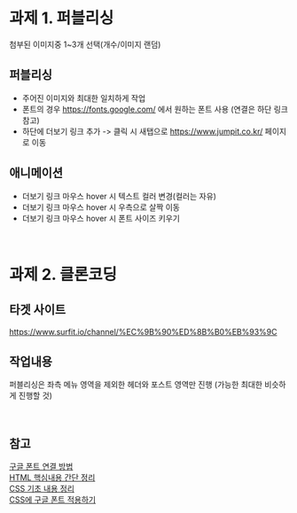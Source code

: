 # 과제 1. 퍼블리싱

첨부된 이미지중 1~3개 선택(개수/이미지 랜덤)

## 퍼블리싱
   - 주어진 이미지와 최대한 일치하게 작업
   - 폰트의 경우 https://fonts.google.com/ 에서 원하는 폰트 사용 (연결은 하단 링크 참고)
   - 하단에 더보기 링크 추가 -> 클릭 시 새탭으로 https://www.jumpit.co.kr/ 페이지로 이동
## 애니메이션
   - 더보기 링크 마우스 hover 시 텍스트 컬러 변경(컬러는 자유)
   - 더보기 링크 마우스 hover 시 우측으로 살짝 이동
   - 더보기 링크 마우스 hover 시 폰트 사이즈 키우기


<br/>

# 과제 2. 클론코딩
## 타겟 사이트 
https://www.surfit.io/channel/%EC%9B%90%ED%8B%B0%EB%93%9C    

## 작업내용
퍼블리싱은 좌측 메뉴 영역을 제외한 헤더와 포스트 영역만 진행 (가능한 최대한 비슷하게 진행할 것)

<br/>

## 참고
[구글 폰트 연결 방법](https://imweb.me/faq?mode=view&category=29&category2=38&idx=71695)   
[HTML 핵심내용 간단 정리](https://worlf.tistory.com/m/50)   
[CSS 기초 내용 정리](https://velog.io/@ljinsk3/CSS-기초-내용-정리)   
[CSS에 구글 폰트 적용하기](https://velog.io/@jehjong/CSS%EC%97%90-%ED%8F%B0%ED%8A%B8-%EC%A0%81%EC%9A%A9%ED%95%98%EA%B8%B0-%EC%9B%B9%ED%8F%B0%ED%8A%B8-%ED%8F%B0%ED%8A%B8-%ED%8C%8C%EC%9D%BC)
